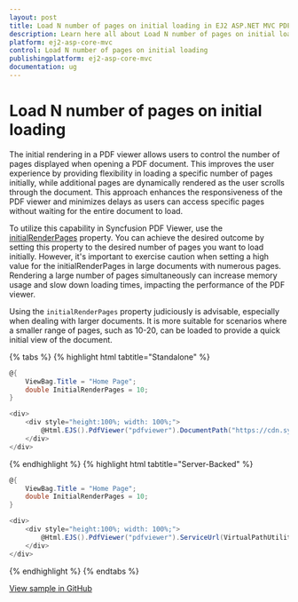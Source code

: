 ```yaml
---
layout: post
title: Load N number of pages on initial loading in EJ2 ASP.NET MVC PDF Viewer | Syncfusion
description: Learn here all about Load N number of pages on initial loading in ASP.NET MVC PDF Viewer component of Syncfusion Essential JS 2 and more.
platform: ej2-asp-core-mvc
control: Load N number of pages on initial loading
publishingplatform: ej2-asp-core-mvc
documentation: ug
---
```


# Load N number of pages on initial loading

The initial rendering in a PDF viewer allows users to control the number of pages displayed when opening a PDF document. This improves the user experience by providing flexibility in loading a specific number of pages initially, while additional pages are dynamically rendered as the user scrolls through the document. This approach enhances the responsiveness of the PDF viewer and minimizes delays as users can access specific pages without waiting for the entire document to load.

To utilize this capability in Syncfusion PDF Viewer, use the [initialRenderPages](https://help.syncfusion.com/cr/aspnetmvc-js2/syncfusion.ej2.pdfviewer.pdfviewer.html#Syncfusion_EJ2_PdfViewer_PdfViewer_InitialRenderPages) property. You can achieve the desired outcome by setting this property to the desired number of pages you want to load initially. However, it's important to exercise caution when setting a high value for the initialRenderPages in large documents with numerous pages. Rendering a large number of pages simultaneously can increase memory usage and slow down loading times, impacting the performance of the PDF viewer.

Using the `initialRenderPages` property judiciously is advisable, especially when dealing with larger documents. It is more suitable for scenarios where a smaller range of pages, such as 10-20, can be loaded to provide a quick initial view of the document.

{% tabs %}
{% highlight html tabtitle="Standalone" %}

```cs
@{
    ViewBag.Title = "Home Page";
    double InitialRenderPages = 10;
}

<div>
    <div style="height:100%; width: 100%;">
        @Html.EJS().PdfViewer("pdfviewer").DocumentPath("https://cdn.syncfusion.com/content/pdf/pdf-succinctly.pdf").InitialRenderPages(InitialRenderPages).Render()
    </div>
</div>
```

{% endhighlight %}
{% highlight html tabtitle="Server-Backed" %}

```cs
@{
    ViewBag.Title = "Home Page";
    double InitialRenderPages = 10;
}

<div>
    <div style="height:100%; width: 100%;">
        @Html.EJS().PdfViewer("pdfviewer").ServiceUrl(VirtualPathUtility.ToAbsolute("~/Home/")).DocumentPath("https://cdn.syncfusion.com/content/pdf/pdf-succinctly.pdf").InitialRenderPages(InitialRenderPages).Render()
    </div>
</div>

```
{% endhighlight %}
{% endtabs %}

[View sample in GitHub](https://github.com/SyncfusionExamples/mvc-pdf-viewer-examples/tree/master/How%20to/Load%20N%20no%20of%20pages)